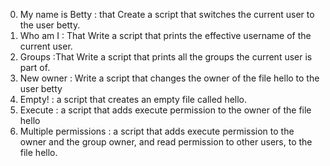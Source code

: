 0. My name is Betty : that Create a script that switches the current user to the user betty.
1. Who am I : That Write a script that prints the effective username of the current user.
2. Groups :That Write a script that prints all the groups the current user is part of.
3. New owner : Write a script that changes the owner of the file hello to the user betty
4. Empty! : a script that creates an empty file called hello.
5. Execute : a script that adds execute permission to the owner of the file hello
6. Multiple permissions : a script that adds execute permission to the owner and the group owner, and read permission to other users, to the file hello.

